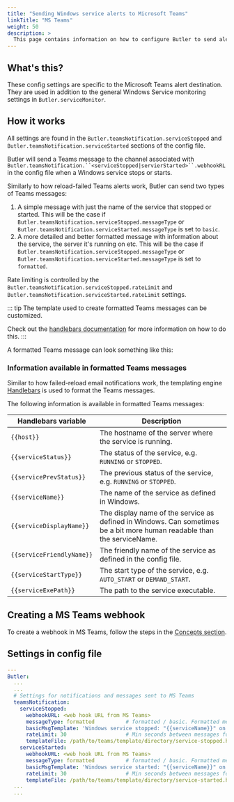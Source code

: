 ```yaml
---
title: "Sending Windows service alerts to Microsoft Teams"
linkTitle: "MS Teams"
weight: 50
description: >
  This page contains information on how to configure Butler to send alerts messages to Microsoft Teams when Windows services stop or start.
---
```


## What's this?

These config settings are specific to the Microsoft Teams alert destination.  
They are used in addition to the general Windows Service monitoring settings in `Butler.serviceMonitor`.

## How it works

All settings are found in the `Butler.teamsNotification.serviceStopped` and `Butler.teamsNotification.serviceStarted` sections of the config file.

Butler will send a Teams message to the channel associated with ` Butler.teamsNotification.``<serviceStopped|servierStarted>``.webhookRL ` in the config file when a Windows service stops or starts.

Similarly to how reload-failed Teams alerts work, Butler can send two types of Teams messages:

1. A simple message with just the name of the service that stopped or started. This will be the case if `Butler.teamsNotification.serviceStopped.messageType` or `Butler.teamsNotification.serviceStarted.messageType` is set to `basic`.
2. A more detailed and better formatted message with information about the service, the server it's running on etc. This will be the case if `Butler.teamsNotification.serviceStopped.messageType` or `Butler.teamsNotification.serviceStarted.messageType` is set to `formatted`.

Rate limiting is controlled by the `Butler.teamsNotification.serviceStopped.rateLimit` and `Butler.teamsNotification.serviceStarted.rateLimit` settings.

::: tip
The template used to create formatted Teams messages can be customized.

Check out the [handlebars documentation](https://handlebarsjs.com/) for more information on how to do this.
:::

A formatted Teams message can look something like this:

<ResponsiveImage
  src="/img/getting-started/setup/windows-service-monitor/teams/butler-win-svc-monitor-teams-1.png"
  alt="Teams message when a Windows service has stopped"
  caption="Teams message when a Windows service has stopped"
/>

### Information available in formatted Teams messages

Similar to how failed-reload email notifications work, the templating engine [Handlebars](https://handlebarsjs.com/) is used to format the Teams messages.

The following information is available in formatted Teams messages:

| Handlebars variable                        | Description                                                                                                             |
| ------------------------------------------ | ----------------------------------------------------------------------------------------------------------------------- |
| <code v-pre>{{host}}</code>                | The hostname of the server where the service is running.                                                                |
| <code v-pre>{{serviceStatus}}</code>       | The status of the service, e.g. `RUNNING` or `STOPPED`.                                                                 |
| <code v-pre>{{servicePrevStatus}}</code>   | The previous status of the service, e.g. `RUNNING` or `STOPPED`.                                                        |
| <code v-pre>{{serviceName}}</code>         | The name of the service as defined in Windows.                                                                          |
| <code v-pre>{{serviceDisplayName}}</code>  | The display name of the service as defined in Windows. Can sometimes be a bit more human readable than the serviceName. |
| <code v-pre>{{serviceFriendlyName}}</code> | The friendly name of the service as defined in the config file.                                                         |
| <code v-pre>{{serviceStartType}}</code>    | The start type of the service, e.g. `AUTO_START` or `DEMAND_START`.                                                     |
| <code v-pre>{{serviceExePath}}</code>      | The path to the service executable.                                                                                     |

## Creating a MS Teams webhook

To create a webhook in MS Teams, follow the steps in the [Concepts section](/docs/concepts/teams-messaging).

## Settings in config file

```yaml
---
Butler:
  ...
  ...
  # Settings for notifications and messages sent to MS Teams
  teamsNotification:
    serviceStopped:
      webhookURL: <web hook URL from MS Teams>
      messageType: formatted          # formatted / basic. Formatted means that template file below will be used to create the message.
      basicMsgTemplate: 'Windows service stopped: "{{serviceName}}" on host "{{host}}"'       # Only needed if message type = basic
      rateLimit: 30                   # Min seconds between messages for a given Windows service. Defaults to 5 minutes.
      templateFile: /path/to/teams/template/directory/service-stopped.handlebars
    serviceStarted:
      webhookURL: <web hook URL from MS Teams>
      messageType: formatted          # formatted / basic. Formatted means that template file below will be used to create the message.
      basicMsgTemplate: 'Windows service started: "{{serviceName}}" on host "{{host}}"'       # Only needed if message type = basic
      rateLimit: 30                   # Min seconds between messages for a given Windows service. Defaults to 5 minutes.
      templateFile: /path/to/teams/template/directory/service-started.handlebars
  ...
  ...
```
